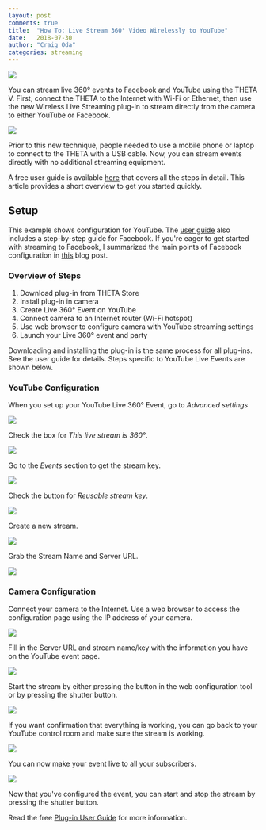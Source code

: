```yaml
---
layout: post
comments: true
title:  "How To: Live Stream 360° Video Wirelessly to YouTube"
date:   2018-07-30
author: "Craig Oda"
categories: streaming
---
```

![](/blog/img/2018-07/wireless/cover-config.png)

You can stream live 360° events to Facebook and YouTube using the THETA V.
First, connect the THETA to the Internet with Wi-Fi or Ethernet, then use
the new Wireless Live Streaming plug-in to stream directly from the camera
to either YouTube or Facebook.

![](/blog/img/2018-07/wireless/timeline.png)

Prior to this new technique, people needed to use a mobile phone or laptop 
to connect to the THETA with a USB cable. Now, you can stream events directly
with no additional streaming equipment.

A free user guide is available [here](http://theta360.guide/plugin/) that covers all the steps in detail. This article provides a short overview to get you started quickly.

## Setup

This example shows configuration for YouTube. The [user guide]((http://theta360.guide/plugin/)) also includes a step-by-step guide for
Facebook. If you're eager to get started with streaming to Facebook, 
I summarized the main points of Facebook
configuration in [this](http://theta360.guide/blog/streaming/2018/07/31/facebook-wireless.html) blog post.

### Overview of Steps

1. Download plug-in from THETA Store
1. Install plug-in in camera
1. Create Live 360° Event on YouTube
1. Connect camera to an Internet router (Wi-Fi hotspot)
1. Use web browser to configure camera with YouTube streaming settings
1. Launch your Live 360° event and party

Downloading and installing the plug-in is the same process for all plug-ins. See 
the user guide for details. Steps specific to YouTube Live Events are shown below.

### YouTube Configuration

When you set up your YouTube Live 360° Event, go to *Advanced settings*

![](/blog/img/2018-07/wireless/advanced-settings.png)

Check the box for *This live stream is 360°*.

![](/blog/img/2018-07/wireless/360-event.png)

Go to the *Events* section to get the stream key.

![](/blog/img/2018-07/wireless/events.png)

Check the button for *Reusable stream key*.

![](/blog/img/2018-07/wireless/stream-key.png)

Create a new stream.

![](/blog/img/2018-07/wireless/new-stream.png)

Grab the Stream Name and Server URL.

![](/blog/img/2018-07/wireless/server-info.png)


### Camera Configuration

Connect your camera to the Internet. Use a web browser to
access the configuration page using the IP address of your
camera.

![](/blog/img/2018-07/wireless/streaming-server.png)

Fill in the Server URL and stream name/key with the information
you have on the YouTube event page.

![](/blog/img/2018-07/wireless/key-filled.png)

Start the stream by either pressing the button in the web 
configuration tool or by pressing the shutter button.

![](/blog/img/2018-07/wireless/stream-working.png)

If you want confirmation that everything is working, you can
go back to your YouTube control room and make sure the stream is
working.

![](/blog/img/2018-07/wireless/youtube-view.png)

You can now make your event live to all your subscribers.

![](/blog/img/2018-07/wireless/rotate-view.png)

Now that you've configured the event, you can start and 
stop the stream by pressing the shutter button.

Read the free 
[Plug-in User Guide](http://theta360.guide/plugin/) 
for more information. 
